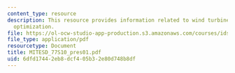 ```yaml
---
content_type: resource
description: This resource provides information related to wind turbine blade design
  optimization.
file: https://ol-ocw-studio-app-production.s3.amazonaws.com/courses/ids-338j-multidisciplinary-system-design-optimization-spring-2010/6dfd17442eb8dcf405b32e80d748b8df_MITESD_77S10_pres01.pdf
file_type: application/pdf
resourcetype: Document
title: MITESD_77S10_pres01.pdf
uid: 6dfd1744-2eb8-dcf4-05b3-2e80d748b8df
---
```

